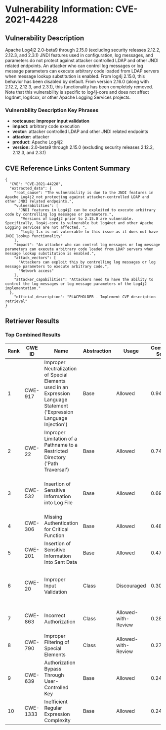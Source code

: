 # Vulnerability Information: CVE-2021-44228

## Vulnerability Description
Apache Log4j2 2.0-beta9 through 2.15.0 (excluding security releases 2.12.2, 2.12.3, and 2.3.1) JNDI features used in configuration, log messages, and parameters do not protect against attacker controlled LDAP and other JNDI related endpoints. An attacker who can control log messages or log message parameters can execute arbitrary code loaded from LDAP servers when message lookup substitution is enabled. From log4j 2.15.0, this behavior has been disabled by default. From version 2.16.0 (along with 2.12.2, 2.12.3, and 2.3.1), this functionality has been completely removed. Note that this vulnerability is specific to log4j-core and does not affect log4net, log4cxx, or other Apache Logging Services projects.

### Vulnerability Description Key Phrases
- **rootcause:** **improper input validation**
- **impact:** arbitrary code execution
- **vector:** attacker controlled LDAP and other JNDI related endpoints
- **attacker:** attacker
- **product:** Apache Log4j2
- **version:** 2.0-beta9 through 2.15.0 (excluding security releases 2.12.2, 2.12.3, and 2.3.1)

## CVE Reference Links Content Summary
```
{
  "CVE": "CVE-2021-44228",
  "extracted_data": {
    "root_cause": "The vulnerability is due to the JNDI features in Apache Log4j2 not protecting against attacker-controlled LDAP and other JNDI related endpoints.",
    "vulnerabilities": [
      "JNDI features in Log4j2 can be exploited to execute arbitrary code by controlling log messages or parameters.",
       "Versions of Log4j2 prior to 2.15.0 are vulnerable. Specifically, log4j-core is vulnerable but log4net and other Apache Logging services are not affected. ",
       "log4j 1.x is not vulnerable to this issue as it does not have JNDI lookup functionality"
    ],
    "impact": "An attacker who can control log messages or log message parameters can execute arbitrary code loaded from LDAP servers when message lookup substitution is enabled.",
    "attack_vectors": [
      "Attackers can exploit this by controlling log messages or log message parameters to execute arbitrary code.",
      "Network access"
    ],
    "attacker_capabilities": "Attackers need to have the ability to control the log messages or log message parameters of the Log4j2 implementation."
  },
    "official_description": "PLACEHOLDER - Implement CVE description retrieval"
}
```

## Retriever Results

### Top Combined Results

| Rank | CWE ID | Name | Abstraction | Usage | Combined Score | Retrievers | Individual Scores |
|------|--------|------|-------------|-------|---------------|------------|-------------------|
| 1 | CWE-917 | Improper Neutralization of Special Elements used in an Expression Language Statement ('Expression Language Injection') | Base | Allowed | 0.9437 | dense, sparse, graph | dense: 0.505, sparse: 0.849, graph: 0.574 |
| 2 | CWE-22 | Improper Limitation of a Pathname to a Restricted Directory ('Path Traversal') | Base | Allowed | 0.7452 | dense, sparse, graph | dense: 0.469, sparse: 0.471, graph: 0.673 |
| 3 | CWE-532 | Insertion of Sensitive Information into Log File | Base | Allowed | 0.6954 | dense, sparse, graph | dense: 0.501, sparse: 0.447, graph: 0.529 |
| 4 | CWE-306 | Missing Authentication for Critical Function | Base | Allowed | 0.4895 | dense, sparse | dense: 0.464, sparse: 0.450 |
| 5 | CWE-201 | Insertion of Sensitive Information Into Sent Data | Base | Allowed | 0.4718 | sparse, graph | sparse: 0.463, graph: 0.579 |
| 6 | CWE-20 | Improper Input Validation | Class | Discouraged | 0.3050 | dense, sparse, graph | dense: 0.447, sparse: 0.427, graph: 0.598 |
| 7 | CWE-863 | Incorrect Authorization | Class | Allowed-with-Review | 0.2889 | dense, sparse | dense: 0.455, sparse: 0.462 |
| 8 | CWE-790 | Improper Filtering of Special Elements | Class | Allowed-with-Review | 0.2733 | dense, sparse | dense: 0.448, sparse: 0.421 |
| 9 | CWE-639 | Authorization Bypass Through User-Controlled Key | Base | Allowed | 0.2490 | sparse | sparse: 0.435 |
| 10 | CWE-1333 | Inefficient Regular Expression Complexity | Base | Allowed | 0.2475 | sparse | sparse: 0.433 |

